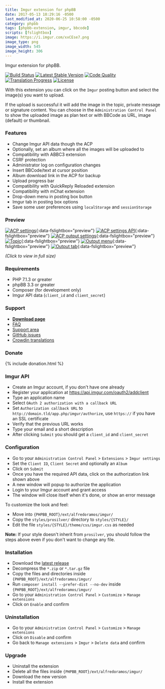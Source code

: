 ```yaml
---
title: Imgur extension for phpBB
date: 2017-05-13 18:29:16 -0500
last_modified_at: 2020-06-25 10:58:00 -0500
category: phpbb
tags: [phpbb-extension, imgur, bbcode]
scripts: [fslightbox]
image: https://i.imgur.com/xxCEse7.png
image_type: png
image_width: 545
image_height: 306
---
```

Imgur extension for phpBB.

[![Build Status](https://img.shields.io/travis/com/AlfredoRamos/phpbb-ext-imgur.svg?style=flat-square)](https://travis-ci.com/AlfredoRamos/phpbb-ext-imgur)
[![Latest Stable Version](https://img.shields.io/github/tag/AlfredoRamos/phpbb-ext-imgur.svg?label=stable&style=flat-square)](https://github.com/AlfredoRamos/phpbb-ext-imgur/releases)
[![Code Quality](https://img.shields.io/codacy/grade/e45e4f83b6724dfe97c43b596ec61d3b.svg?style=flat-square)](https://app.codacy.com/manual/AlfredoRamos/phpbb-ext-imgur/dashboard)
[![Translation Progress](https://badges.crowdin.net/phpbb-ext-imgur/localized.svg)](https://crowdin.com/project/phpbb-ext-imgur)
[![License](https://img.shields.io/github/license/AlfredoRamos/phpbb-ext-imgur.svg?style=flat-square)](https://raw.githubusercontent.com/AlfredoRamos/phpbb-ext-imgur/master/license.txt)

With this extension you can click on the `Imgur` posting button and select the image(s) you want to upload.

If the upload is successful it will add the image in the topic, private message or signature content. You can choose in the `Administration Control Panel` to show the uploaded image as plan text or with BBCode as URL, image (default) or thumbnail.

<!-- more -->
### Features

- Change Imgur API data though the ACP
- Optionally, set an album where all the images will be uploaded to
- Compatibility with ABBC3 extension
- CSRF protection
- Administrator log on configuration changes
- Insert BBCode/text at cursor position
- Album download link in the ACP for backup
- Upload progress bar
- Compatibility with QuickReply Reloaded extension
- Compatibility with mChat extension
- Drop-down menu in posting box button
- Imgur tab in posting box options
- Save some user preferences using `localStorage` and `sessionStorage`

### Preview

[![ACP settings](https://i.imgur.com/FDKbWoqb.png)](https://i.imgur.com/FDKbWoq.png){:data-fslightbox="preview"}
[![ACP settings API](https://i.imgur.com/xxCEse7b.png)](https://i.imgur.com/xxCEse7.png){:data-fslightbox="preview"}
[![ACP output settings](https://i.imgur.com/CKcYnY2b.png)](https://i.imgur.com/CKcYnY2.png){:data-fslightbox="preview"}
[![Topic](https://i.imgur.com/8C7sMR2b.png)](https://i.imgur.com/8C7sMR2.png){:data-fslightbox="preview"}
[![Output menu](https://i.imgur.com/YZNmOxeb.png)](https://i.imgur.com/YZNmOxe.png){:data-fslightbox="preview"}
[![Output tab](https://i.imgur.com/a7UUoEYb.png)](https://i.imgur.com/a7UUoEY.png){:data-fslightbox="preview"}

*(Click to view in full size)*

### Requirements

- PHP 7.1.3 or greater
- phpBB 3.3 or greater
- Composer (for development only)
- Imgur API data (`client_id` and `client_secret`)

### Support

- [**Download page**](https://www.phpbb.com/customise/db/extension/imgur/)
- [FAQ](https://www.phpbb.com/customise/db/extension/imgur/faq)
- [Support area](https://www.phpbb.com/customise/db/extension/imgur/support)
- [GitHub issues](https://github.com/AlfredoRamos/phpbb-ext-imgur/issues)
- [Crowdin translations](https://crowdin.com/project/phpbb-ext-imgur)

### Donate

{% include donation.html %}

### Imgur API
- Create an Imgur account, if you don't have one already
- Register your application at https://api.imgur.com/oauth2/addclient
- Type an application name
- Select `OAuth 2 authorization with a callback URL`
- Set `Authorization callback URL` to `http://domain.tld/app.php/imgur/authorize`, use `https://` if you have an SSL certificate
- Verify that the previous URL works
- Type your email and a short description
- After clicking `Submit` you should get a `client_id` and `client_secret`

### Configuration

- Go to your `Administration Control Panel` > `Extensions` > `Imgur settings`
- Set the `Client ID`, `Client Secret` and optionally an `Album`
- Click on `Submit`
- Once you have the required API data, click on the authorization link shown above
- A new window will popup to authorize the application
- Login to your Imgur account and grant access
- The window will close itself when it's done, or show an error message

To customize the look and feel:

- Move into `{PHPBB_ROOT}/ext/alfredoramos/imgur/`
- Copy the `styles/prosilver/` directory to `styles/{STYLE}/`
- Edit the file `styles/{STYLE}/theme/css/imgur.css` as needed

**Note:** If your style doesn't inherit from `prosilver`, you should follow the steps above even if you don't want to change any file.

### Installation

- Download the [latest release](https://github.com/AlfredoRamos/phpbb-ext-imgur/releases)
- Decompress the `*.zip` or `*.tar.gz` file
- Copy the files and directories inside `{PHPBB_ROOT}/ext/alfredoramos/imgur/`
- Run `composer install --prefer-dist --no-dev` inside `{PHPBB_ROOT}/ext/alfredoramos/imgur/`
- Go to your `Administration Control Panel` > `Customize` > `Manage extensions`
- Click on `Enable` and confirm

### Uninstallation

- Go to your `Administration Control Panel` > `Customize` > `Manage extensions`
- Click on `Disable` and confirm
- Go back to `Manage extensions` > `Imgur` > `Delete data` and confirm

### Upgrade

- Uninstall the extension
- Delete all the files inside `{PHPBB_ROOT}/ext/alfredoramos/imgur/`
- Download the new version
- Install the extension
